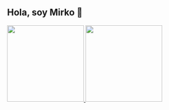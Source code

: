 ## Hola, soy Mirko 👋
<div>
<a href="https://github.com/gonzalezmirko">
<img loading="lazy" height="180em" src="https://github-readme-stats.vercel.app/api/top-langs/?username=gonzalezmirko&layout=compact&langs_count=7&theme=dracula"/>
<img loading="lazy" height="180em" src="https://github-readme-stats.vercel.app/api?username=gonzalezmirko&show_icons=true&theme=dracula&include_all_commits=true&count_private=true"/>
</div>

